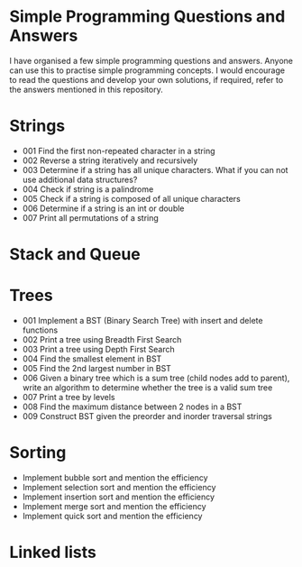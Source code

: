 # Simple Programming Questions and Answers

I have organised a few simple programming questions and answers. Anyone can use this to practise simple programming concepts. I would encourage to read the questions and develop your own solutions, if required, refer to the answers mentioned in this repository.

# Strings

- 001 Find the first non-repeated character in a string
- 002 Reverse a string iteratively and recursively
- 003 Determine if a string has all unique characters. What if you can not use additional data structures?
- 004 Check if string is a palindrome
- 005 Check if a string is composed of all unique characters
- 006 Determine if a string is an int or double
- 007 Print all permutations of a string

# Stack and Queue


# Trees

- 001 Implement a BST (Binary Search Tree) with insert and delete functions
- 002 Print a tree using Breadth First Search
- 003 Print a tree using Depth First Search
- 004 Find the smallest element in BST
- 005 Find the 2nd largest number in BST
- 006 Given a binary tree which is a sum tree (child nodes add to parent), write an algorithm to determine whether the tree is a valid sum tree
- 007 Print a tree by levels
- 008 Find the maximum distance between 2 nodes in a BST
- 009 Construct BST given the preorder and inorder traversal strings

# Sorting

- Implement bubble sort and mention the efficiency
- Implement selection sort and mention the efficiency
- Implement insertion sort  and mention the efficiency
- Implement merge sort and mention the efficiency
- Implement quick sort and mention the efficiency

# Linked lists



